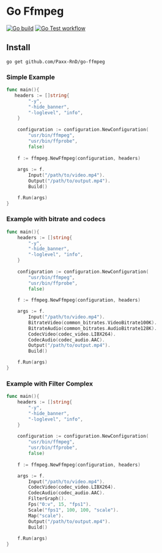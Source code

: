 # Go Ffmpeg

[![Go build](https://github.com/Paxx-RnD/go-ffmpeg/actions/workflows/go-build.yml/badge.svg)](https://github.com/Paxx-RnD/go-ffmpeg/actions/workflows/go-build.yml)
[![Go Test workflow](https://github.com/Paxx-RnD/go-ffmpeg/actions/workflows/go-test.yml/badge.svg)](https://github.com/Paxx-RnD/go-ffmpeg/actions/workflows/go-test.yml)

## Install
```
go get github.com/Paxx-RnD/go-ffmpeg
```

### Simple Example 
```go
func main(){
   headers := []string{
		"-y",
		"-hide_banner",
		"-loglevel", "info",
	}
    
    configuration := configuration.NewConfiguration(
		"usr/bin/ffmpeg",
		"usr/bin/ffprobe",
		false)
        
	f := ffmpeg.NewFfmpeg(configuration, headers)
    
    args := f.
        Input("/path/to/video.mp4").
        Output("/path/to/output.mp4").
        Build()

    f.Run(args)
}
```
### Example with bitrate and codecs
```go
func main(){
    headers := []string{
		"-y",
		"-hide_banner",
		"-loglevel", "info",
	}
    
    configuration := configuration.NewConfiguration(
		"usr/bin/ffmpeg",
		"usr/bin/ffprobe",
		false)
        
	f := ffmpeg.NewFfmpeg(configuration, headers)

    args := f.
        Input("/path/to/video.mp4").
        BitrateVideo(common_bitrates.VideoBitrate100K).
        BitrateAudio(common_bitrates.AudioBitrate128K).
        CodecVideo(codec_video.LIBX264).
        CodecAudio(codec_audio.AAC).
        Output("/path/to/output.mp4").
        Build()

    f.Run(args)
}
```
### Example with Filter Complex
```go
func main(){
    headers := []string{
		"-y",
		"-hide_banner",
		"-loglevel", "info",
	}
    
    configuration := configuration.NewConfiguration(
		"usr/bin/ffmpeg",
		"usr/bin/ffprobe",
		false)
        
	f := ffmpeg.NewFfmpeg(configuration, headers)

    args := f.
        Input("/path/to/video.mp4").
        CodecVideo(codec_video.LIBX264).
        CodecAudio(codec_audio.AAC).
        FilterGraph().
        Fps("0:v", 15, "fps1").
        Scale("fps1", 100, 100, "scale").
        Map("scale").
        Output("/path/to/output.mp4").
        Build()
        
    f.Run(args)
}
```

